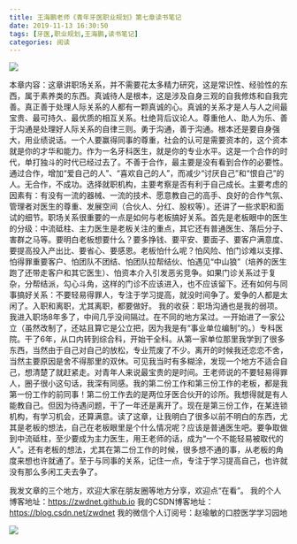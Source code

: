 ```yaml
---
title: 王海鹏老师《青年牙医职业规划》第七章读书笔记
date: 2019-11-13 16:30:50
tags: [牙医,职业规划,王海鹏,读书笔记]
categories: 阅读
---
```

![](https://zymblog-1258069789.cos.ap-chengdu.myqcloud.com/blog0166-qnyygh/whp.jpg)

本章内容：这章讲职场关系，并不需要花太多精力研究，这是常识性、经验性的东西，属于素养类的东西。真诚待人是根本，这是涉及自身三观的自我修炼和自我完善。真正善于处理人际关系的人都有一颗真诚的心。真诚的关系才是人与人之间最宝贵、最可持久、最优质的相互关系。杜绝背后议论人。尊重他人、助人为乐、善于沟通是处理好人际关系的自律三则。勇于沟通，善于沟通。根本还是要自身强大，用业绩说话。一个人要赢得同事的尊重，社会的认可是需要资本的，这个资本就是你的才华和能力。作为一名牙科医生，就是你的专业水平。这是一个合作的时代，单打独斗的时代已经过去了。不善于合作，最主要是没有看到合作的必要性。通过合作，增加“爱自己的人”、“喜欢自己的人”，而减少“讨厌自己”和“恨自己”的人。无合作，不成功。选择就职机构，主要考察是否有利于自己成长。主要考虑的因素有：有没有一流的器械、一流的技术、愿意教自己的高手、良好的合作气氛、管理者对医生的尊重、发展空间（合伙人、分红、股权等）。还讲了一些求职和面试的细节。职场关系很重要的一点是如何与老板搞好关系。首先是老板眼中的医生的分级：中流砥柱、主力医生是老板关注的重点，其它还有普通医生、落后分子、害群之马等。要明白老板想要什么？要多挣钱、要平安、要面子、要客户满意度、要提高投入产出比、要省心、要感恩。老板怕什么呢？怕风险、怕门诊难以支撑、怕得罪重要客户、怕团队不团结、怕团队拉帮结伙、怕遇见“中山狼”（培养的医生跑了还带走客户和其它医生）、怕资本介入引发恶劣竞争。如果门诊关系过于复杂，分帮结派，勾心斗角，这样的门诊不应该进入，也不应该留下。还有如何与同事搞好关系：不要轻易得罪人，专注于学习提高，就没时间争了。爱争的人都是太闲了。入职和离职，尤其离职，都要做好。
我的收获：职场沟通也是我的弱项。我进入职场8年多了，中间几乎没间隔过。在不同的地方呆过。一开始进了一家公立（虽然改制了，还姑且算它是公立把，因为我是有“事业单位编制”的。）专科医院。干了6年，从口内转到综合科，开始干全科。从第一家单位那里我学到了很多东西，当然由于自己对自己的放松，专业荒废了不少。离开的时候我还恋恋不舍，当然主要原因是舍不得那里的双休。可见我当时有多糊涂，发现一个地方不适合自己，想清楚了就赶紧走。对青年人来说最宝贵的是时间。王老师说的不要轻易得罪人，圈子很小这句话，我深有同感。我的第二份工作和第三份工作的老板，都是我第一份工作的前同事！第二份工作去的是两位牙医合伙开的诊所。我想得就是有人能教自己。但因为待遇问题，干了一年还是离开了。现在是第三份工作，在某连锁机构，有学习机会，还算满意。读了这章，让我明白了很多以前不明白的东西，尤其是老板的想法，自己在老板眼里是个什么情况呢？应该是普通医生吧。要争取做到中流砥柱，至少要成为主力医生，用王老师的话，成为“一个不能轻易被取代的人”。还有老板的想法，尤其在第二份工作的时候，很多想不通的事，从老板的角度来想也许就通了。至于与同事的关系，记住一点，专注于学习提高自己，也许就没有那么多闲工夫去争了。


我发文章的三个地方，欢迎大家在朋友圈等地方分享，欢迎点“在看”。
我的个人博客地址：https://zwdnet.github.io
我的CSDN博客地址：https://blog.csdn.net/zwdnet
我的微信个人订阅号：赵瑜敏的口腔医学学习园地


![](https://zymblog-1258069789.cos.ap-chengdu.myqcloud.com/other/wx.jpg)
